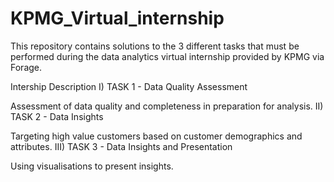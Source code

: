 # KPMG_Virtual_internship
This repository contains solutions to the 3 different tasks that must be performed during the data analytics virtual internship provided by KPMG via Forage.

Intership Description
I) TASK 1 - Data Quality Assessment

Assessment of data quality and completeness in preparation for analysis. 
II) TASK 2 - Data Insights

Targeting high value customers based on customer demographics and attributes. 
III) TASK 3 - Data Insights and Presentation

 Using visualisations to present insights.
